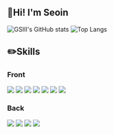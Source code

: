 ## 👋Hi! I'm Seoin

![GSIII's GitHub stats](https://github-readme-stats.vercel.app/api?username=GSIII&show_icons=true&theme=transparent)
![Top Langs](https://github-readme-stats.vercel.app/api/top-langs/?username=GSIII&layout=compact&theme=transparent)

## ✏️Skills
### Front

<img src="https://img.shields.io/badge/HTML-E34F26?style=flat&logo=HTML5&logoColor=white"> <img src="https://img.shields.io/badge/CSS-1572B6?style=flat&logo=CSS3&logoColor=white"> <img src="https://img.shields.io/badge/JavaScript-F7DF1E?style=flat&logo=JavaScript&logoColor=white"> <img src="https://img.shields.io/badge/jQuery-0769AD?style=flat&logo=jQuery&logoColor=white"> <img src="https://img.shields.io/badge/React-61DAFB?style=flat&logo=React&logoColor=white"> <img src="https://img.shields.io/badge/Redux-764ABC?style=flat&logo=Redux&logoColor=white"> <img src="https://img.shields.io/badge/Next.js-000000?style=flat&logo=Next.js&logoColor=white">

### Back

<img src="https://img.shields.io/badge/Supabase-3FCF8E?style=flat&logo=Supabase&logoColor=white"> <img src="https://img.shields.io/badge/Node.js-339933?style=flat&logo=Node.js&logoColor=white">  <img src="https://img.shields.io/badge/MySQL-4479A1?style=flat&logo=MySQL&logoColor=white">  <img src="https://img.shields.io/badge/Amazon AWS-232F3E?style=flat&logo=Amazon AWS&logoColor=white">
